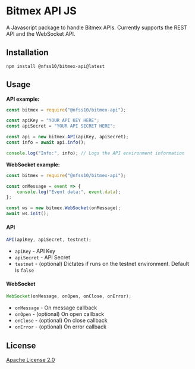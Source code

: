 # Bitmex API JS

A Javascript package to handle Bitmex APIs. Currently supports the REST API and the WebSocket API.

## Installation

```shell
npm install @nfss10/bitmex-api@latest
```

## Usage

**API example:**

```js
const bitmex = require("@nfss10/bitmex-api");

const apiKey = "YOUR API KEY HERE";
const apiSecret = "YOUR API SECRET HERE";

const api = new bitmex.API(apiKey, apiSecret);
const info = await api.info();

console.log("Info:", info); // Logs the API environment information
```

**WebSocket example:**

```js
const bitmex = require("@nfss10/bitmex-api");

const onMessage = event => {
    console.log("Event data:", event.data);
};

const ws = new bitmex.WebSocket(onMessage);
await ws.init();
```

#### API

```js
API(apiKey, apiSecret, testnet);
```

-   `apiKey` - API Key
-   `apiSecret` - API Secret
-   `testnet` - (optional) Dictates if runs on the testnet environment. Default is `false`

#### WebSocket

```js
WebSocket(onMessage, onOpen, onClose, onError);
```

-   `onMessage` - On message callback
-   `onOpen` - (optional) On open callback
-   `onClose` - (optional) On close callback
-   `onError` - (optional) On error callback

## License

[Apache License 2.0](LICENSE)
